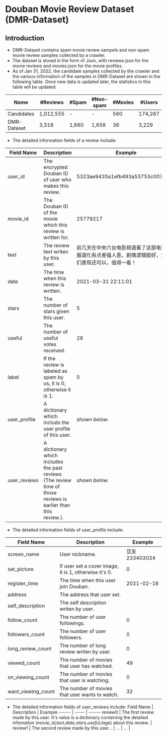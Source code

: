 # Douban Movie Review Dataset (DMR-Dataset)
## Introduction
* DMR-Dataset contains spam movie review sampels and non-spam movie review samples collected by a crawler.
* The dataset is stored in the form of Json, with reviews.json for the movie reviews and movies.json for the movie profiles.
* As of Jan 31, 2022, the candidate samples collected by the crawler and the various information of the samples in DMR-Dataset are shown in the following table. Once new data is updated later, the statistics in this table will be updated.

Name | #Reviews | #Spam | #Non-spam | #Movies | #Users
 ------ | ----- | ------ | ------ | ------ | ------ 
Candidates | 1,012,555 | - | - | 560 | 174,267
DMR-Dataset | 3,318 | 1,660 | 1,658 | 36 | 3,229

* The detailed information fields of a review include:

Field Name | Description | Example
 ------ | ----- | ------
user_id | The encrypted Douban ID of user who makes this review. | 5323ae9435a1efb493a53753c007225d
movie_id | The Douban ID of the movie which this review is written for. | 25779217
text | The review text writen by this user. | 前几天在中央六台电影频道看了这部电影，服道化有点差强人意，剧情逻辑挺好，演员们表现还可以，值得一看！
date | The time when this review is written. | 2021-03-31 22:11:01
stars | The number of stars given this user. | 5
useful | The number of useful votes received. | 28
label | If the review is labeled as spam by us, it is 0, otherwise it is 1. | 0
user_profile | A dictionary which includs the user profile of this user. | *shown below*.
user_reviews | A dictionary which includes the past reviews (The review time of those reviews is earlier than this review.). | *shown below*.

* The detailed information fields of user_profile include:

Field Name | Description | Example
------ | ----- | ------
screen_name | User nickname. | 豆友233403034
set_picture | If user set a cover image, it is 1, otherwise it's 0. | 0
register_time | The time when this user join Douban. | 2021-02-18
address | The address that user set. | 
self_description | The self description writen by user. |
follow_count | The number of user followings. | 0
followers_count | The number of user followers. | 0
long_review_count | The number of long review writen by user. | 0
viewed_count | The number of movies that user has watched. | 49
on_viewing_count | The number of movies that user is watching. | 0
want_viewing_count | The number of movies that user wants to watch. | 32

 * The detailed information fields of user_reviews include:
Field Name | Description | Example
------ | ----- | ------
review0 | The first review made by this user. It's value is a dictionary containing the detailed infomation (*movie_id,text,date,stars,useful,tags*) about this review. | 
review1 | The second review made by this user...  |
... | ... | 
 
 

